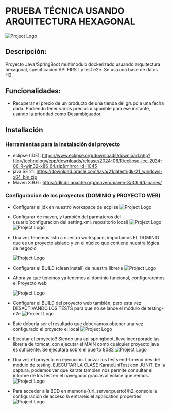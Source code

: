 # PRUEBA TÉCNICA USANDO ARQUITECTURA HEXAGONAL

![Project Logo](static/001_img_project.jpg)

## Descripción: 
  Proyecto Java/SpringBoot multimodulo dockerizado usuando arquitectura hexagonal, specificacion API FIRST y test e2e.
  Se usa una base de datos H2.

## Funcionalidades: 

  - Recuperar el precio de un producto de una tienda del grupo a una fecha dada. Pudiendo tener varios precios disponible para ese instante, usando la prioridad     como Desambiguador.

## Installación

### Herramientas para la instalación del proyecto

 - eclipse (IDE): https://www.eclipse.org/downloads/download.php?file=/technology/epp/downloads/release/2024-06/R/eclipse-jee-2024-06-R-win32-x86_64.zip&mirror_id=1045
 - java SE 21: https://download.oracle.com/java/21/latest/jdk-21_windows-x64_bin.zip
 - Maven 3.9.6 : https://dlcdn.apache.org/maven/maven-3/3.9.6/binaries/

### Configuracion de los proyectos (DOMINIO y PROYECTO WEB)

- Configurar el jdk en nuestro workspace de ecplise
![Project Logo](static/002_config_jdk_eclipse.jpg)

- Configurar de  maven, y también del parmateros del usuario(configuracion del setting.xml, repositorio local)
  ![Project Logo](static/003_config_mvn.JPG)
  ![Project Logo](static/004_config_mvn_usersettings.JPG)

- Una vez tenemos listo a nuestro workspace, importamos EL DOMINIO que es un proyecto aislado y en el núcleo que contiene nuestra lógica de negocio

  ![Project Logo](static/005_import_domain.JPG)

- Configurar el BUILD (clean install) de nuestra libreria
  ![Project Logo](static/006_config_build_domain.JPG)

- Ahora ya que tenemos ya tenemos al dominio funcional, configuraremos el Proyecto web
  
  ![Project Logo](static/007_import_project.JPG)

- Configurar el BUILD del proyecto web también, pero esta vez DESACTIVANDO LOS TESTS para que no se lance el módulo de testing-e2e
  ![Project Logo](static/008_config_build_project_web.JPG)

- Este deberia ser el resultado  que deberíamos obtener una vez configurado el proyecto el local
  ![Project Logo](static/009_resultado_Build.JPG)

- Ejecutar el proyecto!! Siendo una api springboot, lleva incorporado las libreria de tomcat, con ejecutar el MAIN como cualquier proyecto java es suficiente.
  Se ejecutará sobre el puerto 8082 
  ![Project Logo](static/010-ejecutar_api.JPG)

- Una vez el proyecto en ejecución. Lanzar los tests end-to-end des del modulo de testing.
  EJECUTAR LA CLASE KarateUniTest con JUNIT. En la captura, podemos ver que karate tambien nos permite consultar el informe de los test en el navegador gracias al enlace que vemos.
  ![Project Logo](static/011_tests_karate_corriendo.JPG)

- Para acceder a la BDD en memoria {url_server:puerto}/h2_console
  la configuración de acceso la entraréis el application.properties
  ![Project Logo](static/012_BDD_en_memoria.JPG)

  

  

  
